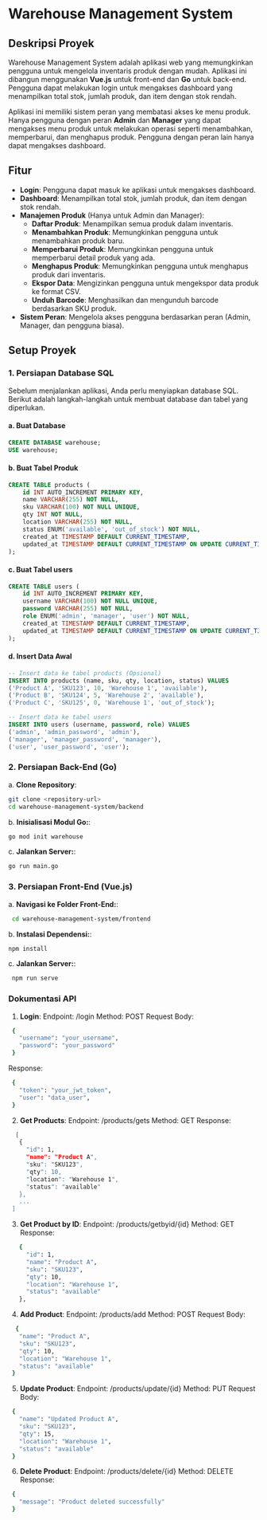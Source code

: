 # Warehouse Management System

## Deskripsi Proyek

Warehouse Management System adalah aplikasi web yang memungkinkan pengguna untuk mengelola inventaris produk dengan mudah. Aplikasi ini dibangun menggunakan **Vue.js** untuk front-end dan **Go** untuk back-end. Pengguna dapat melakukan login untuk mengakses dashboard yang menampilkan total stok, jumlah produk, dan item dengan stok rendah. 

Aplikasi ini memiliki sistem peran yang membatasi akses ke menu produk. Hanya pengguna dengan peran **Admin** dan **Manager** yang dapat mengakses menu produk untuk melakukan operasi seperti menambahkan, memperbarui, dan menghapus produk. Pengguna dengan peran lain hanya dapat mengakses dashboard.

## Fitur

- **Login**: Pengguna dapat masuk ke aplikasi untuk mengakses dashboard.
- **Dashboard**: Menampilkan total stok, jumlah produk, dan item dengan stok rendah.
- **Manajemen Produk** (Hanya untuk Admin dan Manager):
  - **Daftar Produk**: Menampilkan semua produk dalam inventaris.
  - **Menambahkan Produk**: Memungkinkan pengguna untuk menambahkan produk baru.
  - **Memperbarui Produk**: Memungkinkan pengguna untuk memperbarui detail produk yang ada.
  - **Menghapus Produk**: Memungkinkan pengguna untuk menghapus produk dari inventaris.
  - **Ekspor Data**: Mengizinkan pengguna untuk mengekspor data produk ke format CSV.
  - **Unduh Barcode**: Menghasilkan dan mengunduh barcode berdasarkan SKU produk.
- **Sistem Peran**: Mengelola akses pengguna berdasarkan peran (Admin, Manager, dan pengguna biasa).

## Setup Proyek

### 1. Persiapan Database SQL

Sebelum menjalankan aplikasi, Anda perlu menyiapkan database SQL. Berikut adalah langkah-langkah untuk membuat database dan tabel yang diperlukan.

#### a. **Buat Database**

```sql
CREATE DATABASE warehouse;
USE warehouse;
```

#### b. **Buat Tabel Produk**

```sql
CREATE TABLE products (
    id INT AUTO_INCREMENT PRIMARY KEY,
    name VARCHAR(255) NOT NULL,
    sku VARCHAR(100) NOT NULL UNIQUE,
    qty INT NOT NULL,
    location VARCHAR(255) NOT NULL,
    status ENUM('available', 'out_of_stock') NOT NULL,
    created_at TIMESTAMP DEFAULT CURRENT_TIMESTAMP,
    updated_at TIMESTAMP DEFAULT CURRENT_TIMESTAMP ON UPDATE CURRENT_TIMESTAMP
);
```

#### c. **Buat Tabel users**

```sql
CREATE TABLE users (
    id INT AUTO_INCREMENT PRIMARY KEY,
    username VARCHAR(100) NOT NULL UNIQUE,
    password VARCHAR(255) NOT NULL,
    role ENUM('admin', 'manager', 'user') NOT NULL,
    created_at TIMESTAMP DEFAULT CURRENT_TIMESTAMP,
    updated_at TIMESTAMP DEFAULT CURRENT_TIMESTAMP ON UPDATE CURRENT_TIMESTAMP
);
```

#### d. **Insert Data Awal**

```sql
-- Insert data ke tabel products (Opsional)
INSERT INTO products (name, sku, qty, location, status) VALUES
('Product A', 'SKU123', 10, 'Warehouse 1', 'available'),
('Product B', 'SKU124', 5, 'Warehouse 2', 'available'),
('Product C', 'SKU125', 0, 'Warehouse 1', 'out_of_stock');

-- Insert data ke tabel users
INSERT INTO users (username, password, role) VALUES
('admin', 'admin_password', 'admin'),
('manager', 'manager_password', 'manager'),
('user', 'user_password', 'user');
```

### 2. Persiapan Back-End (Go)
a. **Clone Repository**:
   ```bash
   git clone <repository-url>
   cd warehouse-management-system/backend
   ```
b. **Inisialisasi Modul Go:**:
   ```bash
   go mod init warehouse
   ```
c. **Jalankan Server:**:
   ```bash
   go run main.go
   ```

### 3. Persiapan Front-End (Vue.js)
a. **Navigasi ke Folder Front-End:**:
   ```bash
    cd warehouse-management-system/frontend
   ```
b. **Instalasi Dependensi:**:
   ```bash
   npm install
   ```
c. **Jalankan Server:**:
   ```bash
    npm run serve
   ```

### Dokumentasi API
1. **Login**:
Endpoint: /login
Method: POST
Request Body:
 ```bash
  {
    "username": "your_username",
    "password": "your_password"
  }
 ```
Response:
 ```bash
  {
    "token": "your_jwt_token",
    "user": "data_user",
  }
 ```

2. **Get Products**:
Endpoint: /products/gets
Method: GET
Response:
 ```bash
   [
    {
      "id": 1,
      "name": "Product A",
      "sku": "SKU123",
      "qty": 10,
      "location": "Warehouse 1",
      "status": "available"
    },
    ...
  ]
 ```

3. **Get Product by ID**:
Endpoint: /products/getbyid/{id}
Method: GET
Response:
 ```bash
    {
      "id": 1,
      "name": "Product A",
      "sku": "SKU123",
      "qty": 10,
      "location": "Warehouse 1",
      "status": "available"
    },
 ```

4. **Add Product**:
Endpoint: /products/add
Method: POST
Request Body:
 ```bash
   {
    "name": "Product A",
    "sku": "SKU123",
    "qty": 10,
    "location": "Warehouse 1",
    "status": "available"
  }
 ```

5. **Update Product**:
Endpoint: /products/update/{id}
Method: PUT
Request Body:
 ```bash
  {
    "name": "Updated Product A",
    "sku": "SKU123",
    "qty": 15,
    "location": "Warehouse 1",
    "status": "available"
  }
 ```

6. **Delete Product**:
Endpoint: /products/delete/{id}
Method: DELETE
Response:
 ```bash
  {
    "message": "Product deleted successfully"
  }
 ```
